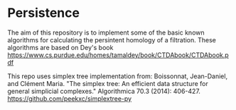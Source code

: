 # Persistence

The aim of this repository is to implement some of the basic known algorithms for calculating the persintent homology of a filtration. 
These algorithms are based on Dey's book https://www.cs.purdue.edu/homes/tamaldey/book/CTDAbook/CTDAbook.pdf

This repo uses simplex tree  implementation from:
    Boissonnat, Jean-Daniel, and Clément Maria. "The simplex tree: An efficient data structure for general simplicial complexes." Algorithmica 70.3 (2014): 406-427.
    https://github.com/peekxc/simplextree-py
